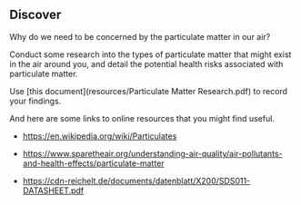 ## Discover

Why do we need to be concerned by the particulate matter in our air?

Conduct some research into the types of particulate matter that might exist in the air around you, and detail the potential health risks associated with particulate matter.

Use [this document](resources/Particulate Matter Research.pdf) to record your findings.

And here are some links to online resources that you might find useful.

+ https://en.wikipedia.org/wiki/Particulates

+ https://www.sparetheair.org/understanding-air-quality/air-pollutants-and-health-effects/particulate-matter

+ https://cdn-reichelt.de/documents/datenblatt/X200/SDS011-DATASHEET.pdf
